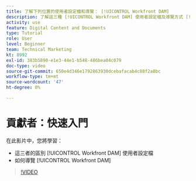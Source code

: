 ```yaml
---
title: 了解下列位置的使用者設定檔和導覽： [!UICONTROL Workfront DAM]
description: 了解這三種 [!UICONTROL Workfront DAM] 使用者設定檔及導覽方式 [!UICONTROL Workfront DAM].
activity: use
feature: Digital Content and Documents
type: Tutorial
role: User
level: Beginner
team: Technical Marketing
kt: 8992
exl-id: 383b5890-e1e3-44e1-b548-486bea04c079
doc-type: video
source-git-commit: 650e4d346e1792863930dcebafacab4c88f2a8bc
workflow-type: tm+mt
source-wordcount: '47'
ht-degree: 0%

---
```


# 貢獻者：快速入門

在此影片中，您將學習：

* 這三者的區別 [!UICONTROL Workfront DAM] 使用者設定檔
* 如何導覽 [!UICONTROL Workfront DAM]

>[!VIDEO](https://video.tv.adobe.com/v/335252/?quality=12&learn=on)
